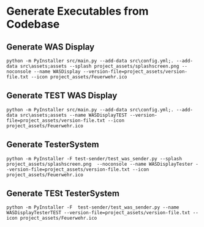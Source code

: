 # Generate Executables from Codebase


## Generate WAS Display
`python -m PyInstaller src/main.py --add-data src\config.yml;. --add-data src\assets;assets --splash project_assets/splashscreen.png --noconsole --name WASDisplay --version-file=project_assets/version-file.txt --icon project_assets/Feuerwehr.ico`

## Generate TEST WAS Display
`python -m PyInstaller src/main.py --add-data src\config.yml;. --add-data src\assets;assets --name WASDisplayTEST --version-file=project_assets/version-file.txt --icon project_assets/Feuerwehr.ico`



## Generate TesterSystem
`python -m PyInstaller -F test-sender/test_was_sender.py --splash project_assets/splashscreen.png  --noconsole --name WASDisplayTester --version-file=project_assets/version-file.txt --icon project_assets/Feuerwehr.ico`

## Generate TESt TesterSystem
`python -m PyInstaller -F  test-sender/test_was_sender.py --name WASDisplayTesterTEST --version-file=project_assets/version-file.txt --icon project_assets/Feuerwehr.ico`
